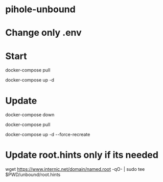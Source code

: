 # pihole-unbound

# Change only .env
# Start
docker-compose pull

docker-compose up -d

# Update
docker-compose down

docker-compose pull

docker-compose up -d --force-recreate
# Update root.hints only if its needed
wget https://www.internic.net/domain/named.root -qO- | sudo tee $PWD/unbound/root.hints
